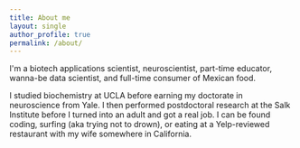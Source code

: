```yaml
---
title: About me
layout: single
author_profile: true
permalink: /about/
---
```


I'm a biotech applications scientist, neuroscientist, part-time educator, wanna-be data scientist, and full-time consumer of Mexican food.

I studied biochemistry at UCLA before earning my doctorate in neuroscience from Yale. I then performed postdoctoral research at the Salk Institute before I turned into an adult and got a real job. I can be found coding, surfing (aka trying not to drown), or eating at a Yelp-reviewed restaurant with my wife somewhere in California.
